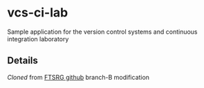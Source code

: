 # vcs-ci-lab
Sample application for the version control systems and continuous integration laboratory
## Details
*Cloned* from [FTSRG github](https://github.com/FTSRG-ReteLab/Asztal-vcs-ci-lab)
branch-B modification
